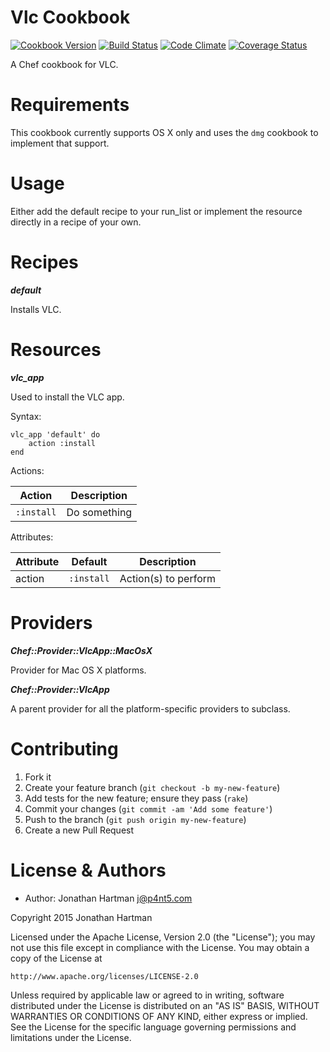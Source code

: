 Vlc Cookbook
============
[![Cookbook Version](https://img.shields.io/cookbook/v/vlc.svg)][cookbook]
[![Build Status](https://img.shields.io/travis/RoboticCheese/vlc-chef.svg)][travis]
[![Code Climate](https://img.shields.io/codeclimate/github/RoboticCheese/vlc-chef.svg)][codeclimate]
[![Coverage Status](https://img.shields.io/coveralls/RoboticCheese/vlc-chef.svg)][coveralls]

[cookbook]: https://supermarket.chef.io/cookbooks/vlc
[travis]: https://travis-ci.org/RoboticCheese/vlc-chef
[codeclimate]: https://codeclimate.com/github/RoboticCheese/vlc-chef
[coveralls]: https://coveralls.io/r/RoboticCheese/vlc-chef

A Chef cookbook for VLC.

Requirements
============

This cookbook currently supports OS X only and uses the `dmg` cookbook to
implement that support.

Usage
=====

Either add the default recipe to your run_list or implement the resource
directly in a recipe of your own.

Recipes
=======

***default***

Installs VLC.

Resources
=========

***vlc_app***

Used to install the VLC app.

Syntax:

    vlc_app 'default' do
        action :install
    end

Actions:

| Action     | Description  |
|------------|--------------|
| `:install` | Do something |

Attributes:

| Attribute  | Default    | Description          |
|------------|------------|----------------------|
| action     | `:install` | Action(s) to perform |

Providers
=========

***Chef::Provider::VlcApp::MacOsX***

Provider for Mac OS X platforms.

***Chef::Provider::VlcApp***

A parent provider for all the platform-specific providers to subclass.

Contributing
============

1. Fork it
2. Create your feature branch (`git checkout -b my-new-feature`)
3. Add tests for the new feature; ensure they pass (`rake`)
4. Commit your changes (`git commit -am 'Add some feature'`)
5. Push to the branch (`git push origin my-new-feature`)
6. Create a new Pull Request

License & Authors
=================
- Author: Jonathan Hartman <j@p4nt5.com>

Copyright 2015 Jonathan Hartman

Licensed under the Apache License, Version 2.0 (the "License");
you may not use this file except in compliance with the License.
You may obtain a copy of the License at

    http://www.apache.org/licenses/LICENSE-2.0

Unless required by applicable law or agreed to in writing, software
distributed under the License is distributed on an "AS IS" BASIS,
WITHOUT WARRANTIES OR CONDITIONS OF ANY KIND, either express or implied.
See the License for the specific language governing permissions and
limitations under the License.
